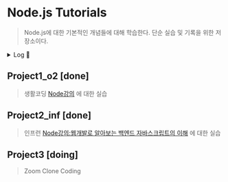 # Node.js Tutorials

> Node.js에 대한 기본적인 개념들에 대해 학습한다. 단순 실습 및 기록을 위한 저장소이다.

<details>
<summary>Log 📖 </summary>

- 19년 12월 ~ 20년 1/2월 Start : 처음 노드에 대해서 공부를 시작함 💡
- 21년 8월 : Make Node Rest API
- 22년 5월 : 노드만을 위한 공부할 시간을 마련해보자. 백엔드...

---

- 2024년 다시 시작하는 **노드 튜터리얼**

  - 24년 4월 : zoom clone coding

  </details>

## Project1_o2 [done]

> 생활코딩 [Node강의](https://www.opentutorials.org/course/2136) 에 대한 실습

## Project2_inf [done]

> 인프런 [Node강의:웹개발로 알아보는 백엔드 자바스크립트의 이해](https://www.inflearn.com/course/node-js-%EC%9B%B9%EA%B0%9C%EB%B0%9C) 에 대한 실습

## Project3 [doing]

> Zoom Clone Coding
